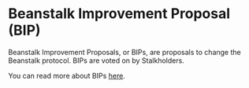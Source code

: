 # Beanstalk Improvement Proposal (BIP)

Beanstalk Improvement Proposals, or BIPs, are proposals to change the Beanstalk protocol. BIPs are voted on by Stalkholders.

You can read more about BIPs [here](https://docs.bean.money/governance/proposals#bip).
